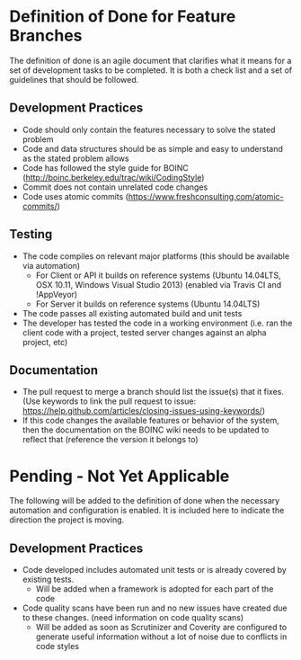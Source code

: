 # Definition of Done for Feature Branches
The definition of done is an agile document that clarifies what it means for a set of development tasks to be completed.  It is both a check list and a set of guidelines that should be followed.

## Development Practices
- Code should only contain the features necessary to solve the stated problem
- Code and data structures should be as simple and easy to understand as the stated problem allows
- Code has followed the style guide for BOINC (http://boinc.berkeley.edu/trac/wiki/CodingStyle)
- Commit does not contain unrelated code changes
- Code uses atomic commits (https://www.freshconsulting.com/atomic-commits/)

## Testing
- The code compiles on relevant major platforms (this should be available via automation)
  - For Client or API it builds on reference systems (Ubuntu 14.04LTS, OSX 10.11, Windows Visual Studio 2013) (enabled via Travis CI and !AppVeyor)
  - For Server it builds on reference systems (Ubuntu 14.04LTS)
- The code passes all existing automated build and unit tests
- The developer has tested the code in a working environment (i.e. ran the client code with a project, tested server changes against an alpha project, etc)

## Documentation
- The pull request to merge a branch should list the issue(s) that it fixes.  (Use keywords to link the pull request to issue: https://help.github.com/articles/closing-issues-using-keywords/)
- If this code changes the available features or behavior of the system, then the documentation on the BOINC wiki needs to be updated to reflect that (reference the version it belongs to)

# Pending - Not Yet Applicable
The following will be added to the definition of done when the necessary automation and configuration is enabled.  It is included here to indicate the direction the project is moving.

## Development Practices
- Code developed includes automated unit tests or is already covered by existing tests.
  - Will be added when a framework is adopted for each part of the code
- Code quality scans have been run and no new issues have created due to these changes.  (need information on code quality scans)
  - Will be added as soon as Scrutinizer and Coverity are configured to generate useful information without a lot of noise due to conflicts in code styles
